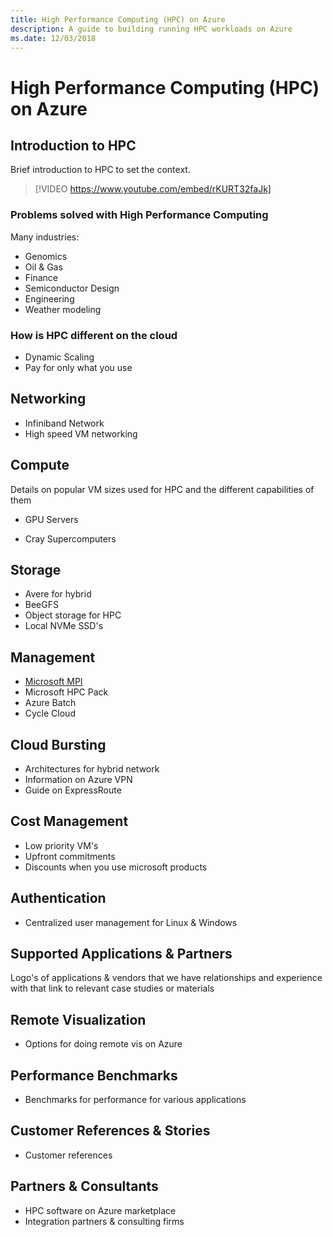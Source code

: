 ```yaml
---
title: High Performance Computing (HPC) on Azure
description: A guide to building running HPC workloads on Azure
ms.date: 12/03/2018
---
```


# High Performance Computing (HPC) on Azure

## Introduction to HPC

Brief introduction to HPC to set the context.

> [!VIDEO https://www.youtube.com/embed/rKURT32faJk]

### Problems solved with High Performance Computing

Many industries:

- Genomics
- Oil & Gas
- Finance
- Semiconductor Design
- Engineering
- Weather modeling

### How is HPC different on the cloud

- Dynamic Scaling
- Pay for only what you use

## Networking

- Infiniband Network
- High speed VM networking

## Compute

Details on popular VM sizes used for HPC and the different capabilities of them

- GPU Servers

- Cray Supercomputers

## Storage

- Avere for hybrid
- BeeGFS
- Object storage for HPC
- Local NVMe SSD's

## Management

- [Microsoft MPI](https://docs.microsoft.com/en-us/message-passing-interface/microsoft-mpi)
- Microsoft HPC Pack
- Azure Batch
- Cycle Cloud

## Cloud Bursting

- Architectures for hybrid network
- Information on Azure VPN
- Guide on ExpressRoute

## Cost Management

- Low priority VM's
- Upfront commitments
- Discounts when you use microsoft products

## Authentication

- Centralized user management for Linux & Windows

## Supported Applications & Partners

Logo's of applications & vendors that we have relationships and experience with that link to relevant case studies or materials

## Remote Visualization

- Options for doing remote vis on Azure

## Performance Benchmarks

- Benchmarks for performance for various applications

## Customer References & Stories

- Customer references

## Partners & Consultants

- HPC software on Azure marketplace
- Integration partners & consulting firms